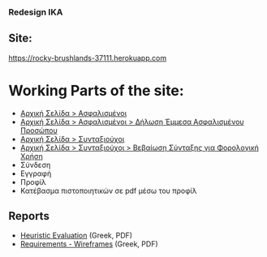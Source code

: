 ### Redesign ΙΚΑ
## Site:
https://rocky-brushlands-37111.herokuapp.com

# Working Parts of the site:
- [Αρχική Σελίδα > Ασφαλισμένοι](https://rocky-brushlands-37111.herokuapp.com/insured.php)
- [Αρχική Σελίδα > Ασφαλισμένοι > Δήλωση Έμμεσα Ασφαλισμένου Προσώπου](https://rocky-brushlands-37111.herokuapp.com/insured_application.php)
- [Αρχική Σελίδα > Συνταξιούχοι](https://rocky-brushlands-37111.herokuapp.com/retired.php)
- [Αρχική Σελίδα > Συνταξιούχοι > Βεβαίωση Σύνταξης για Φορολογική Χρήση](https://rocky-brushlands-37111.herokuapp.com/confirmation.php)
- Σύνδεση
- Εγγραφή
- Προφίλ
- Κατέβασμα πιστοποιητικών σε pdf μέσω του προφίλ
## Reports
- [Heuristic Evaluation](https://github.com/YolandaKok/eam/blob/master/Reports/Heuristic%20Evaluation-IKA.pdf) (Greek, PDF)
- [Requirements - Wireframes](https://github.com/YolandaKok/eam/blob/master/Reports/Requirements-Wireframes.pdf) (Greek, PDF)
